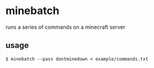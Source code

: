 # minebatch
runs a series of commands on a minecraft server

## usage
```
$ minebatch --pass dontminedown < example/commands.txt
```
